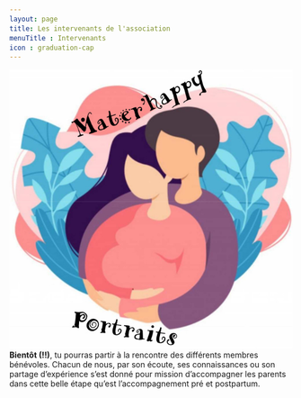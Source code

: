 ```yaml
---
layout: page
title: Les intervenants de l'association
menuTitle : Intervenants
icon : graduation-cap
---
```

<div class="row">
    <div class="col-6">
        <img src="/assets/intervenants.jpg" alt="Dessin de couple, femme enceinte">
    </div>
    <div class="col-6">
        <b>Bientôt (!!)</b>, tu pourras partir à la rencontre des différents membres bénévoles. Chacun de nous, par son
        écoute, ses connaissances ou son partage d’expérience s’est donné pour mission d’accompagner les parents dans cette 
        belle étape qu’est l’accompagnement pré et postpartum.
    </div>
</div>
